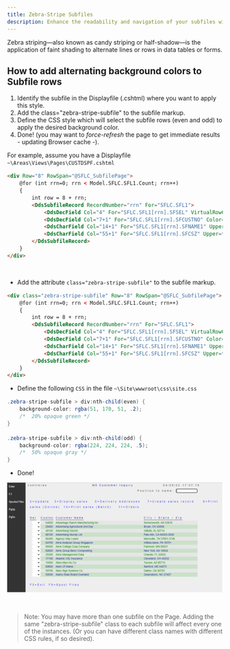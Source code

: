 ```yaml
---
title: Zebra-Stripe Subfiles
description: Enhance the readability and navigation of your subfiles with the Zebra-Stripe technique. This guide provides insights into applying alternating row colors to subfiles in a file system or application, making it easier to distinguish between them at a glance. Ideal for developers and users looking to improve file organization and visual clarity, this resource offers practical steps and considerations for implementing zebra-striping in various contexts.
---
```


Zebra striping—also known as candy striping or half-shadow—is the application of faint shading to alternate lines or rows in data tables or forms.

## How to add alternating background colors to Subfile rows

1. Identify the subfile in the Displayfile (.cshtml) where you want to apply this style.
2. Add the class="zebra-stripe-subfile" to the subfile markup.
3. Define the CSS style which will select the subfile rows (even and odd) to apply the desired background color.
4. Done! (you may want to *force-refresh* the page to get immediate results - updating Browser cache -).

For example, assume you have a Displayfile `~\Areas\Views\Pages\CUSTDSPF.cshtml`

```html
<div Row="8" RowSpan="@SFLC_SubfilePage">
    @for (int rrn=0; rrn < Model.SFLC.SFL1.Count; rrn++)
    {
        int row = 8 + rrn;
        <DdsSubfileRecord RecordNumber="rrn" For="SFLC.SFL1">
            <DdsDecField Col="4" For="SFLC.SFL1[rrn].SFSEL" VirtualRowCol="@row,4" EditCode="Z" ValuesText="'0','2','3','5','7','9','10','11'" tabIndex=2 />
            <DdsDecField Col="7+1" For="SFLC.SFL1[rrn].SFCUSTNO" Color="Green : !61 , DarkBlue : 61"  EditCode="Z" Comment="CUSTOMER NUMBER" />
            <DdsCharField Col="14+1" For="SFLC.SFL1[rrn].SFNAME1" Upper=true Color="Green : !61 , DarkBlue : 61"  />
            <DdsCharField Col="55+1" For="SFLC.SFL1[rrn].SFCSZ" Upper=true Color="Green : !61 , DarkBlue : 61"  Comment="CITY-STATE-ZIP" />
        </DdsSubfileRecord>
    }
</div>
```

<br>

* Add the attribute `class="zebra-stripe-subfile"` to the subfile markup.


```html
<div class="zebra-stripe-subfile" Row="8" RowSpan="@SFLC_SubfilePage">
    @for (int rrn=0; rrn < Model.SFLC.SFL1.Count; rrn++)
    {
        int row = 8 + rrn;
        <DdsSubfileRecord RecordNumber="rrn" For="SFLC.SFL1">
            <DdsDecField Col="4" For="SFLC.SFL1[rrn].SFSEL" VirtualRowCol="@row,4" EditCode="Z" ValuesText="'0','2','3','5','7','9','10','11'" tabIndex=2 />
            <DdsDecField Col="7+1" For="SFLC.SFL1[rrn].SFCUSTNO" Color="Green : !61 , DarkBlue : 61"  EditCode="Z" Comment="CUSTOMER NUMBER" />
            <DdsCharField Col="14+1" For="SFLC.SFL1[rrn].SFNAME1" Upper=true Color="Green : !61 , DarkBlue : 61"  />
            <DdsCharField Col="55+1" For="SFLC.SFL1[rrn].SFCSZ" Upper=true Color="Green : !61 , DarkBlue : 61"  Comment="CITY-STATE-ZIP" />
        </DdsSubfileRecord>
    }
</div>
```

* Define the following `CSS` in the file `~\Site\wwwroot\css\site.css`

```cs
.zebra-stripe-subfile > div:nth-child(even) {
    background-color: rgba(51, 170, 51, .2);
    /*  20% opaque green */
}

.zebra-stripe-subfile > div:nth-child(odd) {
    background-color: rgba(224, 224, 224, .5);
    /*  50% opaque gray */
}
```

* Done!

![Zebra-Stripe Example](images/zebra-stripe-subfile.png)

<br>

>Note: You may have more than one subfile on the Page. Adding the same "zebra-stripe-subfile" class to each subfile will affect every one of the instances. (Or you can have different class names with different CSS rules, if so desired).




